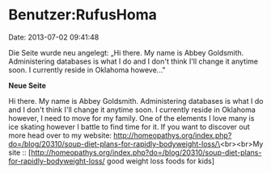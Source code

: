 Benutzer:RufusHoma
==================

Date: 2013-07-02 09:41:48

Die Seite wurde neu angelegt: „Hi there. My name is Abbey Goldsmith.
Administering databases is what I do and I don\'t think I\'ll change it
anytime soon. I currently reside in Oklahoma howeve..."

**Neue Seite**

<div>

Hi there. My name is Abbey Goldsmith. Administering databases is what I
do and I don\'t think I\'ll change it anytime soon. I currently reside
in Oklahoma however, I need to move for my family. One of the elements I
love many is ice skating however I battle to find time for it. If you
want to discover out more head over to my website:
http://homeopathys.org/index.php?do=/blog/20310/soup-diet-plans-for-rapidly-bodyweight-loss/\<br\>\<br\>My
site ::
\[http://homeopathys.org/index.php?do=/blog/20310/soup-diet-plans-for-rapidly-bodyweight-loss/
good weight loss foods for kids\]

</div>
